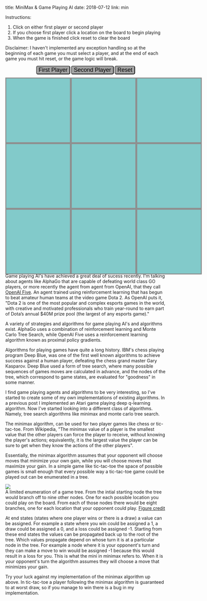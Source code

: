 title: MiniMax & Game Playing AI
date: 2018-07-12
link: min

Instructions:
<ol>
    <li>Click on either first player or second player</li>
    <li>If you choose first player click a location on the board to begin playing</li>
    <li>When the game is finished click reset to clear the board</li>
</ol>

Disclaimer: I haven't implemented any exception handling so at the beginning of each game you must 
select a player, and at the end of each game you must hit reset, or the game logic will break. 

<p></p>

<style media="screen" type="text/css">
    #buttons {
    text-align: center;
    padding-bottom: 10px;
    }

    button {
    font-size: 18px;
    background-color: rgb(163, 163, 163);
    border-radius: 5px;
    }

    #endgame {
        background-color: #82caca;
        margin: 0 auto;
        font-family: "Helvetica", sans-serif;
        display: none;
        font-size: 3em;
        text-align: center;
        margin-bottom: 10px;
    }

    .game-container {
        max-width: 600px;
        max-height: 600px;
        background-color: #f1f0ef;
        display: grid;
        grid-template: repeat(3, 1fr) / repeat(3, 1fr);
        margin: 0 auto;
        font-family: "Helvetica", sans-serif;
    }
    
    .game-container .box {
        border-style: solid;
        border-color: rgb(143, 143, 143);
        color: rgb(107, 107, 107);
        min-width: 200px;
        min-height: 200px;
        background-color: #82caca;
        text-align: center;
        vertical-align: middle;
        line-height: 200px;
        font-size: 80px;
    }
    
    .game-container #um {
        grid-area: 1 / 2 / span 1 / span 1;
    }
    
    .game-container #ur {
        grid-area: 1 / 3 / span 1 / span 1;
    }
    
    .game-container #ml {
        grid-area: 2 / 1 / span 1 / span 1;
    }
    
    .game-container #mm {
        grid-area: 2 / 2 / span 1 / span 1;
    }
    
    .game-container #mr {
        grid-area: 2 / 3 / span 1 / span 1;
    }
    
    .game-container #ll {
        grid-area: 3 / 1 / span 1 / span 1;
    }
    
    .game-container #lm {
        grid-area: 3 / 2 / span 1 / span 1;
    }
    
    .game-container #lr {
        grid-area: 3 / 3 / span 1 / span 1;
    }
</style>

<script src="{{ url_for('static', filename="js/Node.js") }}" type="text/javascript"></script>
<script src="{{ url_for('static', filename="js/Tree.js") }}" type="text/javascript"></script>

<div id="buttons">
    <button onclick="first()">First Player</button> 
    <button onclick="second()">Second Player</button> 
    <button onclick="reset()">Reset</button>
</div>

<div id="endgame">You win!</div>

<div class="game-container" id="gameBoard">
    <div class="box" id="ul"></div>
    <div class="box" id="um"></div>
    <div class="box" id="ur"></div>
    <div class="box" id="ml"></div>
    <div class="box" id="mm"></div>
    <div class="box" id="mr"></div>
    <div class="box" id="ll"></div>
    <div class="box" id="lm"></div>
    <div class="box" id="lr"></div>
</div>

<script type="text/javascript" src="{{ url_for('static', filename="js/boardDisplay.js") }}"></script>

<script>
        // If human chooses to go second the AI will make an initial random move
        function second() {
            let gameBoard = ["", "", "", "", "", "", "", "", ""];
            gameBoard = randomMove("O", gameBoard); 
            gameAI = new AI(gameBoard, "X", false);
        }
        
        // If human chooses to go first we wait for the human to make a move
        // then update the game board and initialize the AI 
        firstVal = false;
        function first() {
            let gameBoard = ["", "", "", "", "", "", "", "", ""];
            firstVal = true;
        }

        // reset the game board
        function reset() {
            document.getElementById("endgame").style.display = "none";
            let boxes = document.querySelectorAll('.box');
            boxes.forEach((box) => {
                box.textContent = "";
                box.classList.remove('X');
                box.classList.remove('O');
            })
        }
        
        // Add event listener for when a box is clicked by user
        const buttons = document.querySelectorAll('.box');
        buttons.forEach((button) => {
        button.addEventListener('click', function(e){
            let id = e.target.id;
            let box = document.querySelector('#' + id);
            if (box.textContent != 'X' && box.textContent != 'O') {
                // Draw human move
                draw(id, 'X');

                // If human played first we need to initialize the game AI with the initial game board
                if (firstVal) {
                    console.log('check');
                    gameBoard = translate(true, null);
                    gameAI = new AI(gameBoard, "O", true);
                    firstVal = false; 
                }
                
                // Translate the current game board to an array and update the current root of the game 
                // possibilities tree
                let nextBoard = translate(true, null);
                gameAI.updateRoot(nextBoard);

                // Check for human win
                if (gameAI.currentRoot.isLeaf && gameAI.currentRoot.value !=0) {
                    let replace = document.getElementById("endgame");
                    replace.innerHTML = "You win!";
                    replace.style.display="block";
                } else if(gameAI.currentRoot.isLeaf && gameAI.currentRoot.value == 0){
                    let replace = document.getElementById("endgame");
                    replace.innerHTML = "Draw!";
                    replace.style.display="block";
                }
                
                // Choose AI action based on minimax
                nextBoard = gameAI.chooseAction();

                // Draw the AI move 
                translate(false, nextBoard);

                // Check for AI win
                if (gameAI.currentRoot.isLeaf && gameAI.currentRoot.value != 0) {
                    let replace = document.getElementById("endgame");
                    replace.innerHTML = "You lose!";
                    replace.style.display="block";
                } else if(gameAI.currentRoot.isLeaf && gameAI.currentRoot.value == 0) {
                    let replace = document.getElementById("endgame");
                    replace.innerHTML = "Draw!";
                    replace.style.display="block";
                }
                
            } else {
                alert("This location has already been played!");
            }
        })
        })
</script>

Game playing AI's have achieved a great deal of sucess recently. I'm talking about agents like AlphaGo that are capable of defeating world class GO players, or more recently the agent from agent from OpenAI, that they call <a target="_blank" href="https://blog.openai.com/openai-five/">OpenAI Five</a>. An agent trained using reinforcement learning that has begun to beat amateur human teams at the video game Dota 2. As OpenAI puts it, "Dota 2 is one of the most popular and complex esports games in the world, with creative and motivated professionals who train year-round to earn part of Dota’s annual $40M prize pool (the largest of any esports game)." 

A variety of strategies and algorithms for game playing AI's and algorithms exist. AlphaGo uses a combination of reinforcement learning and Monte Carlo Tree Search, while OpenAI Five uses a reinforcement learning algorithm known as proximal policy gradients. 

Algorithms for playing games have quite a long history. IBM's chess playing program Deep Blue, was one of the first well known algorithms to achieve success against a human player, defeating the chess grand master Gary Kasparov. Deep Blue used a form of tree search, where many possible sequences of games moves are calculated in advance, and the nodes of the tree, which correspond to game states, are evaluated for "goodness" in some manner.  

I find game playing agents and algorithms to be very interesting, so I've started to create some of my own implementations of existing algorithms. In a previous post I implemented an Atari game playing deep q-learning algorithm. Now I've started looking into a different class of algorithms. Namely, tree search algorithms like minimax and monte carlo tree search. 

The minimax algorithm, can be used for two player games like chess or tic-tac-toe. From Wikipedia, "The minimax value of a player is the smallest value that the other players can force the player to receive, without knowing the player's actions; equivalently, it is the largest value the player can be sure to get when they know the actions of the other players". 

Essentially, the minimax algorithm assumes that your opponent will choose moves that minimize your own gain, while you will choose moves that maximize your gain. In a simple game like tic-tac-toe the space of possible games is small enough that every possible way a tic-tac-toe game could be played out can be enumerated in a tree.

<div class="img_row">
    <img class="col-8" src="{{ url_for('static', filename="img/game-tree.png") }}">
</div>

<div class="col-12 caption">
    A limited enumeration of a game tree. From the intial starting node the tree would branch off to
    nine other nodes. One for each possible location you could play on the board. From each of those nodes there would be eight branches, one for each location that your opponent could play.
    <a target="_blank" href="http://www.flyingmachinestudios.com/programming/minimax/">Figure credit</a>
</div>

At end states (states where one player wins or there is a draw) a value can be assigned. For example a state where you win could be assigned a 1, a draw could be assigned a 0, and a loss could be assigned -1. Starting from these end states the values can be propagated back up to the root of the tree. Which values propagate depend on whose turn it is at a particular node in the tree. For example a node where it is your opponent's turn and they can make a move to win would be assigned -1 because this would result in a loss for you. This is what the mini in minimax refers to. When it is your opponent's turn the algorithm assumes they will choose a move that minimizes your gain. 

Try your luck against my implementation of the minimax algorithm up above. In tic-tac-toe a player following the minimax algorithm is guaranteed to at worst draw, so if you manage to win there is a bug in my implementation.
